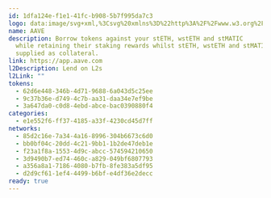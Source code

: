 ```yaml
---
id: 1dfa124e-f1e1-41fc-b908-5b7f995da7c3
logo: data:image/svg+xml,%3Csvg%20xmlns%3D%22http%3A%2F%2Fwww.w3.org%2F2000%2Fsvg%22%20xmlns%3Axlink%3D%22http%3A%2F%2Fwww.w3.org%2F1999%2Fxlink%22%20xml%3Aspace%3D%22preserve%22%20style%3D%22enable-background%3Anew%200%200%20800%20800%22%20viewBox%3D%220%200%20800%20800%22%3E%3Cdefs%3E%3Cpath%20id%3D%22a%22%20d%3D%22M0%200h800v800H0z%22%2F%3E%3C%2Fdefs%3E%3CclipPath%20id%3D%22b%22%3E%3Cuse%20xlink%3Ahref%3D%22%23a%22%20style%3D%22overflow%3Avisible%22%2F%3E%3C%2FclipPath%3E%3Cg%20style%3D%22clip-path%3Aurl(%23b)%22%3E%3ClinearGradient%20id%3D%22c%22%20x1%3D%22-597.355%22%20x2%3D%22-598.099%22%20y1%3D%22900.686%22%20y2%3D%22900.06%22%20gradientTransform%3D%22matrix(776%200%200%20-776%20464237%20699089)%22%20gradientUnits%3D%22userSpaceOnUse%22%3E%3Cstop%20offset%3D%220%22%20style%3D%22stop-color%3A%23b6509e%22%2F%3E%3Cstop%20offset%3D%221%22%20style%3D%22stop-color%3A%232ebac6%22%2F%3E%3C%2FlinearGradient%3E%3Ccircle%20cx%3D%22400%22%20cy%3D%22400%22%20r%3D%22388%22%20style%3D%22fill%3Aurl(%23c)%22%2F%3E%3Cpath%20d%3D%22M569.8%20554.6%20438.6%20237.4c-7.4-16.4-18.4-24.4-32.9-24.4h-11.6c-14.5%200-25.5%208-32.9%2024.4l-57.1%20138.2h-43.2c-12.9.1-23.4%2010.5-23.5%2023.5v.3c.1%2012.9%2010.6%2023.4%2023.5%2023.5h23.2l-54.5%20131.7c-1%202.9-1.6%205.9-1.6%209%200%207.4%202.3%2013.2%206.4%2017.7s10%206.7%2017.4%206.7c4.9-.1%209.6-1.6%2013.5-4.5%204.2-2.9%207.1-7.1%209.4-11.9l60-148.8h41.6c12.9-.1%2023.4-10.5%2023.5-23.5v-.6c-.1-12.9-10.6-23.4-23.5-23.5h-22.2l45.8-114.1%20124.8%20310.4c2.3%204.8%205.2%209%209.4%2011.9%203.9%202.9%208.7%204.4%2013.5%204.5%207.4%200%2013.2-2.2%2017.4-6.7%204.2-4.5%206.4-10.3%206.4-17.7.1-3-.4-6.1-1.6-8.9z%22%20style%3D%22fill%3A%23fff%22%2F%3E%3C%2Fg%3E%3C%2Fsvg%3E
name: AAVE
description: Borrow tokens against your stETH, wstETH and stMATIC
  while retaining their staking rewards whilst stETH, wstETH and stMATIC is
  supplied as collateral.
link: https://app.aave.com
l2Description: Lend on L2s
l2Link: ""
tokens:
  - 62d6e448-346b-4d71-9688-6a043d5c25ee
  - 9c37b36e-d749-4c7b-aa31-daa34e7ef9be
  - 3a647da0-c0d8-4ebd-abce-bac0390880f4
categories:
  - e1e552f6-ff37-4185-a33f-4230cd45d7ff
networks:
  - 85d2c16e-7a34-4a16-8996-304b6673c6d0
  - bb0bf04c-20dd-4c21-9bb1-1b2de47deb1e
  - f23a1f8a-1553-4d9c-abcc-574594210650
  - 3d9490b7-ed74-460c-a829-049bf6807793
  - a356a8a1-7186-4080-b7fb-8fe383a5df95
  - d2d9cf61-1ef4-4499-b6bf-e4df36e2decc
ready: true
---
```

